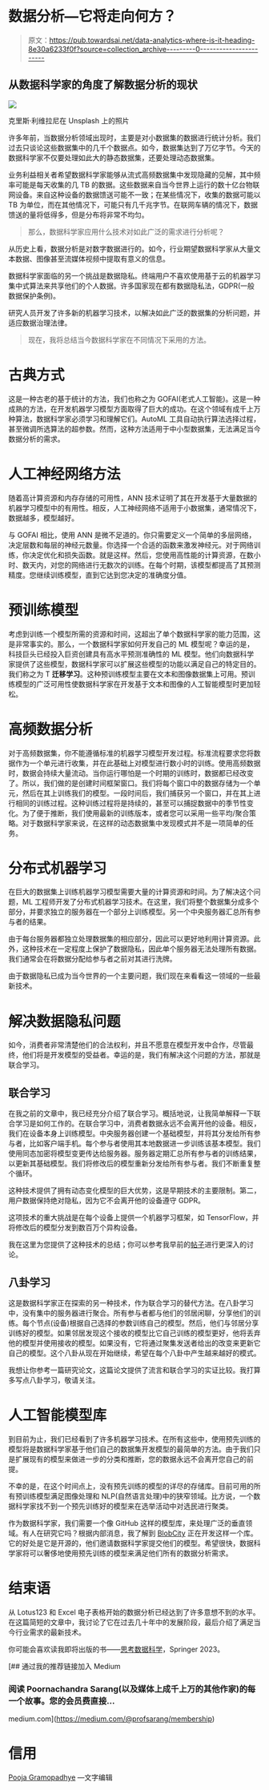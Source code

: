 # 数据分析—它将走向何方？

> 原文：<https://pub.towardsai.net/data-analytics-where-is-it-heading-8e30a6233f0f?source=collection_archive---------0----------------------->

## 从数据科学家的角度了解数据分析的现状

![](img/75b0bf8d52f83fbb265a1d3e8743664d.png)

克里斯·利维拉尼在 Unsplash 上的照片

许多年前，当数据分析领域出现时，主要是对小数据集的数据进行统计分析。我们过去只谈论这些数据集中的几千个数据点。如今，数据集达到了万亿字节。今天的数据科学家不仅要处理如此大的静态数据集，还要处理动态数据集。

业务利益相关者希望数据科学家能够从流式高频数据集中发现隐藏的见解，其中频率可能是每天收集的几 TB 的数据。这些数据来自当今世界上运行的数十亿台物联网设备。来自这种设备的数据馈送可能不一致；在某些情况下，收集的数据可能以 TB 为单位，而在其他情况下，可能只有几千兆字节。在联网车辆的情况下，数据馈送的量将低得多，但是分布将非常不均匀。

> 那么，数据科学家应用什么技术对如此广泛的需求进行分析呢？

从历史上看，数据分析是对数字数据进行的。如今，行业期望数据科学家从大量文本数据、图像甚至流媒体视频中提取有意义的信息。

数据科学家面临的另一个挑战是数据隐私。终端用户不喜欢使用基于云的机器学习集中式算法来共享他们的个人数据。许多国家现在都有数据隐私法，GDPR(一般数据保护条例)。

研究人员开发了许多新的机器学习技术，以解决如此广泛的数据集的分析问题，并适应数据治理法律。

> 现在，我将总结当今数据科学家在不同情况下采用的方法。

# 古典方式

这是一种古老的基于统计的方法，我们也称之为 GOFAI(老式人工智能)。这是一种成熟的方法，在开发机器学习模型方面取得了巨大的成功。在这个领域有成千上万种算法，数据科学家必须学习和理解它们。AutoML 工具自动执行算法选择过程，甚至微调所选算法的超参数。然而，这种方法适用于中小型数据集，无法满足当今数据分析的需求。

# 人工神经网络方法

随着高计算资源和内存存储的可用性，ANN 技术证明了其在开发基于大量数据的机器学习模型中的有用性。相反，人工神经网络不适用于小数据集，通常情况下，数据越多，模型越好。

与 GOFAI 相比，使用 ANN 是微不足道的。你只需要定义一个简单的多层网络，决定层数和每层的神经元数量。你选择一个合适的函数来激发神经元。对于网络训练，你决定优化和损失函数。就是这样。然后，您使用高性能的计算资源，在数小时、数天内，对您的网络进行无数次的训练。在每个时期，该模型都提高了其预测精度。您继续训练模型，直到它达到您决定的准确度分值。

# 预训练模型

考虑到训练一个模型所需的资源和时间，这超出了单个数据科学家的能力范围，这是非常事实的。那么，一个数据科学家如何开发自己的 ML 模型呢？幸运的是，科技巨头已经投入巨资创建具有高水平预测准确性的 ML 模型。他们向数据科学家提供了这些模型，数据科学家可以扩展这些模型的功能以满足自己的特定目的。我们称之为 T **迁移学习**。这种预训练模型主要在文本和图像数据集上可用。预训练模型的广泛可用性使数据科学家在开发基于文本和图像的人工智能模型时更加轻松。

# 高频数据分析

对于高频数据集，你不能遵循标准的机器学习模型开发过程。标准流程要求您将数据作为一个单元进行收集，并在此基础上对模型进行数小时的训练。使用高频数据时，数据会持续大量流动。当你运行哪怕是一个时期的训练时，数据都已经改变了。所以，我们做的是创建时间框架窗口。我们将每个窗口中的数据存储为一个单元，然后在其上训练我们的模型。一段时间后，我们捕获另一个窗口，并在其上进行相同的训练过程。这种训练过程将是持续的，甚至可以捕捉数据中的季节性变化。为了便于推断，我们使用最新的训练版本，或者您可以采用一些平均/聚合策略。对于数据科学家来说，在这样的动态数据集中发现模式并不是一项简单的任务。

# 分布式机器学习

在巨大的数据集上训练机器学习模型需要大量的计算资源和时间。为了解决这个问题，ML 工程师开发了分布式机器学习技术。在这里，我们将整个数据集分成多个部分，并要求独立的服务器在一个部分上训练模型。另一个中央服务器汇总所有参与者的结果。

由于每台服务器都独立处理数据集的相应部分，因此可以更好地利用计算资源。此外，这种技术在一定程度上保护了数据隐私，因此单个服务器无法处理所有数据。我们通常会在将数据分配给参与者之前对其进行洗牌。

由于数据隐私已成为当今世界的一个主要问题，我们现在来看看这一领域的一些最新技术。

# 解决数据隐私问题

如今，消费者非常清楚他们的合法权利，并且不愿意在模型开发中合作，尽管最终，他们将是开发模型的受益者。幸运的是，我们有解决这个问题的方法，那就是联合学习。

## 联合学习

在我之前的文章中，我已经充分介绍了联合学习。概括地说，让我简单解释一下联合学习是如何工作的。在联合学习中，消费者数据永远不会离开他的设备。相反，我们在设备本身上训练模型。中央服务器创建一个基础模型，并将其分发给所有参与者，比如客户端手机。每个参与者使用其本地数据进一步训练该基本模型。我们使用同态加密将模型变更传达给服务器。服务器定期汇总所有参与者的训练结果，以更新其基础模型。我们将修改后的模型重新分发给所有参与者。我们不断重复整个循环。

这种技术提供了拥有动态变化模型的巨大优势，这是早期技术的主要限制。第二，用户数据保持绝对隐私，因为它不会离开他的设备遵守 GDPR。

这项技术的重大挑战是在每个设备上提供一个机器学习框架，如 TensorFlow，并将修改后的模型分发到数百万个异构设备。

我在这里为您提供了这种技术的总结；你可以参考我早前的[帖子](https://towardsdatascience.com/how-critical-is-it-for-a-data-scientist-to-adapt-federated-machine-learning-1cd2aaa214ea)进行更深入的讨论。

## 八卦学习

这是数据科学家正在探索的另一种技术，作为联合学习的替代方法。在八卦学习中，没有集中的服务器进行聚合。所有参与者都与他们的邻居闲聊，分享他们的训练。每个节点(设备)根据自己选择的参数训练自己的模型。然后，他们与邻居分享训练好的模型。如果邻居发现这个接收的模型比它自己训练的模型更好，他将丢弃他的模型并使用接收的模型。如果没有，它将通过聚集发送者给出的改变来更新它自己的模型。这个八卦从现在开始继续，希望在每个八卦中产生越来越好的模式。

我想让你参考一篇研究论文，这篇论文提供了流言和联合学习的实证比较。我打算多写点八卦学习，敬请关注。

# 人工智能模型库

到目前为止，我们已经看到了许多机器学习技术。在所有这些中，使用预先训练的模型将是数据科学家基于他们自己的数据集开发模型的最简单的方法。由于我们只是扩展现有的模型来做进一步的分类和推断，您的数据永远不会离开您自己的前提。

不幸的是，在这个时间点上，没有预先训练的模型的详尽的存储库。目前可用的所有预训练模型满足图像处理和 NLP(自然语言处理)中的狭窄领域。比方说，一个数据科学家找不到一个预先训练好的模型来在选举活动中对选民进行聚类。

作为数据科学家，我们需要一个像 GitHub 这样的模型库，来处理广泛的垂直领域。有人在研究它吗？根据内部消息，我了解到 [BlobCity](http://blobcity.com) 正在开发这样一个库。它的好处是它是开源的，他们邀请数据科学家提交他们的模型。希望很快，数据科学家将可以奢侈地使用预先训练的模型来满足他们所有的数据分析需求。

# 结束语

从 Lotus123 和 Excel 电子表格开始的数据分析已经达到了许多意想不到的水平。在这篇简短的文章中，我讨论了它在过去几十年中的发展阶段，最后介绍了满足当今行业需求的最新技术。

你可能会喜欢读我即将出版的书——[思考数据科学](https://link.springer.com/book/9783031023620)，Springer 2023。

[](https://medium.com/@profsarang/membership) [## 通过我的推荐链接加入 Medium

### 阅读 Poornachandra Sarang(以及媒体上成千上万的其他作家)的每一个故事。您的会员费直接…

medium.com](https://medium.com/@profsarang/membership) 

# 信用

[Pooja Gramopadhye](https://pub.towardsai.net/@poojagramo) —文字编辑